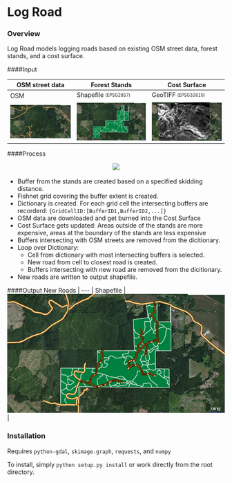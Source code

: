 Log Road
===========
### Overview
Log Road models logging roads based on existing OSM street data, forest stands, and a cost surface.

####Input

OSM street data | Forest Stands | Cost Surface
--- | --- | ---
OSM | Shapefile <sub><sup>(EPSG2857)</sup></sub> | GeoTIFF <sub><sup>(EPSG32610)</sup></sub>
![Alt text](/Images/InputOSM.png) | ![Alt text](/Images/InputStands.png) | ![Alt text](/Images/InputCostSurface.png)
 
####Process     
<p align="center">
  <img src="/Images/Process.gif" />
</p>

* Buffer from the stands are created based on a specified skidding distance.
* Fishnet grid covering the buffer extent is created.
* Dictionary is created. For each grid cell the intersecting buffers are recorderd: `{GridCellID:[BufferID1,BufferID2,...]}`
* OSM data are downloaded and get burned into the Cost Surface
* Cost Surface gets updated: Areas outside of the stands are more expensive, areas at the boundary of the stands are less expensive
* Buffers intersecting with OSM streets are removed from the dicitionary. 
* Loop over Dictionary:
    * Cell from dictionary with most intersecting buffers is selected.
    * New road from cell to closest road is created.
    * Buffers intersecting with new road are removed from the dicitionary. 
* New roads are written to output shapefile.

####Output
New Roads |
--- | 
Shapefile |
![Alt text](/Images/Output.png) |

### Installation

Requires `python-gdal`, `skimage.graph`, `requests`, and `numpy`

To install, simply `python setup.py install` or work directly from the root directory.

